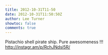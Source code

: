 ```yaml
---
title: 2012-10-31T11-50
date: 2012-10-31T11:50:50Z
author: Lee Turner
showtoc: false
comments: true
---
```


Pistachio shell pirate ship. Pure awesomeness !!! http://instagr.am/p/RchJNdsi5R/


